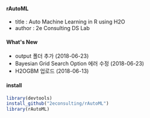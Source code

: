 #### rAutoML
- title : Auto Machine Learning in R using H2O  
- author : 2e Consulting DS Lab

#### What's New
- output 폴더 추가 (2018-06-23) 
- Bayesian Grid Search Option 에러 수정 (2018-06-23)
- H2OGBM 업로드 (2018-06-13) 

#### install 
```r
library(devtools)
install_github("2econsulting/rAutoML")
library(rAutoML)
```
